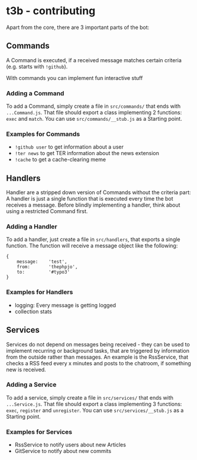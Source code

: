 t3b - contributing
===

Apart from the core, there are 3 important parts of the bot:

Commands
---
A Command is executed, if a received message matches certain criteria (e.g. starts with `!github`).

With commands you can implement fun interactive stuff

### Adding a Command
To add a Command, simply create a file in `src/commands/` that ends with `...Command.js`. That file should export a class
implementing 2 functions: `exec` and `match`. You can use `src/commands/__stub.js` as a Starting point.

### Examples for Commands
- `!github user` to get information about a user
- `!ter news` to get TER information about the news extension
- `!cache` to get a cache-clearing meme


Handlers
---
Handler are a stripped down version of Commands without the criteria part: A handler is just a single function that is
executed every time the bot receives a message. Before blindly implementing a handler, think about using a restricted Command
first.

### Adding a Handler

To add a handler, just create a file in `src/handlers`, that exports a single function. The function will receive a message
object like the following:
```
{
    message:    'test',
    from:       'thephpjo',
    to:         '#typo3'
}
```

### Examples for Handlers
- logging: Every message is getting logged
- collection stats


Services
---
Services do not depend on messages being received - they can be used to implement recurring or background tasks, that 
are triggered by information from the outside rather than messages. An example is the RssService, that checks a RSS feed
every x minutes and posts to the chatroom, if something new is received.

### Adding a Service
To add a service, simply create a file in `src/services/` that ends with `...Service.js`. That file should export a class
implementing 3 functions: `exec`, `register` and `unregister`. You can use `src/services/__stub.js` as a Starting point.

### Examples for Services
- RssService to notify users about new Articles
- GitService to notify about new commits